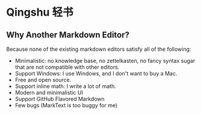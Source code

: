 # Qingshu 轻书

## Why Another Markdown Editor?

Because none of the existing markdown editors satisfy all of the following:

- Minimalistic: no knowledge base, no zettelkasten, no fancy syntax sugar that are not compatible with other editors.
- Support Windows: I use Windows, and I don't want to buy a Mac.
- Free and open source.
- Support inline math: I write a lot of math.
- Modern and minimalistic UI
- Support GitHub Flavored Markdown
- Few bugs (MarkText is too buggy for me)

